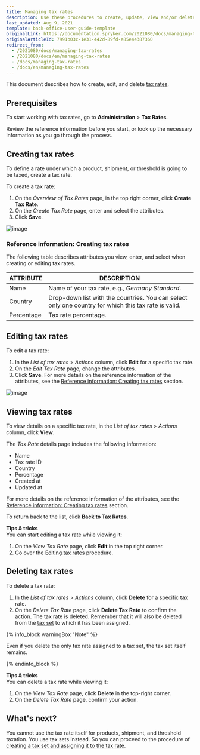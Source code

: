 ```yaml
---
title: Managing tax rates
description: Use these procedures to create, update, view and/or delete tax rates and tax sets in the Back Office.
last_updated: Aug 9, 2021
template: back-office-user-guide-template
originalLink: https://documentation.spryker.com/2021080/docs/managing-tax-rates
originalArticleId: 7991b03c-1e31-442d-89fd-e85e4e387360
redirect_from:
  - /2021080/docs/managing-tax-rates
  - /2021080/docs/en/managing-tax-rates
  - /docs/managing-tax-rates
  - /docs/en/managing-tax-rates
---
```


This document describes how to create, edit, and delete [tax rates](/docs/scos/user/features/{{page.version}}/tax-feature-overview.html).

## Prerequisites

To start working with tax rates, go to **Administration** > **Tax Rates**.

Review the reference information before you start, or look up the necessary information as you go through the process.

## Creating tax rates

To define a rate under which a product, shipment, or threshold is going to be taxed, create a tax rate.

To create a tax rate:

1. On the *Overview of Tax Rates* page, in the top right corner, click **Create Tax Rate**.
2. On the *Create Tax Rate* page, enter and select the attributes.
3. Click **Save**.

![image](https://spryker.s3.eu-central-1.amazonaws.com/docs/User+Guides/Back+Office+User+Guides/Taxes/Managing+Tax+Rates/create-tax-rate.png)

### Reference information: Creating tax rates

The following table describes attributes you view, enter, and select when creating or editing tax rates.

| ATTRIBUTE |DESCRIPTION  |
| --- | --- |
| Name | Name of your tax rate, e.g., _Germany Standard_. |
| Country | Drop-down list with the countries. You can select only one country for which this tax rate is valid.|
| Percentage | Tax rate percentage. |

## Editing tax rates

To edit a tax rate:

1. In the *List of tax rates* > *Actions* column, click **Edit** for a specific tax rate.
2. On the *Edit Tax Rate* page, change the attributes.
3. Click **Save**. For more details on the reference information of the attributes, see the [Reference information: Creating tax rates](#reference-information-creating-tax-rates) section.

![image](https://spryker.s3.eu-central-1.amazonaws.com/docs/User+Guides/Back+Office+User+Guides/Taxes/Managing+Tax+Rates/editing-tax-rate.png)

## Viewing tax rates

To view details on a specific tax rate,  in the *List of tax rates > Actions* column, click **View**.

The *Tax Rate* details page includes the following information:
* Name
* Tax rate ID
* Country
* Percentage
* Created at
* Updated at

For more details on the reference information of the attributes, see the [Reference information: Creating tax rates](#reference-information-creating-tax-rates) section.

To return back to the list, click **Back to Tax Rates**.

**Tips & tricks**
<br>You can start editing a tax rate while viewing it:
1. On the *View Tax Rate* page, click **Edit** in the top right corner.
2. Go over the [Editing tax rates](#editing-tax-rates) procedure.

## Deleting tax rates

To delete a tax rate:

1. In the *List of tax rates > Actions* column, click **Delete** for a specific tax rate.
2. On the *Delete Tax Rate* page, click **Delete Tax Rate** to confirm the action.
The tax rate is deleted. Remember that it will also be deleted from the [tax set](/docs/scos/user/back-office-user-guides/{{page.version}}/administration/tax-sets/managing-tax-sets.html) to which it has been assigned.

{% info_block warningBox "Note" %}

Even if you delete the only tax rate assigned to a tax set, the tax set itself remains.

{% endinfo_block %}

**Tips & tricks**
<br>You can delete a tax rate while viewing it:
1. On the *View Tax Rate* page, click **Delete** in the top-right corner.
2. On the *Delete Tax Rate* page, confirm your action.

## What's next?

You cannot use the tax rate itself for products, shipment, and threshold taxation. You use tax sets instead.
So you can proceed to the procedure of [creating a tax set and assigning it to the tax rate](/docs/scos/user/back-office-user-guides/{{page.version}}/administration/tax-sets/managing-tax-sets.html).
